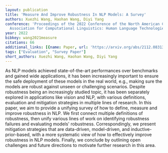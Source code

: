 ```yaml
---
layout: publication
title: 'Measure And Improve Robustness In NLP Models: A Survey'
authors: Xuezhi Wang, Haohan Wang, Diyi Yang
conference: 'Proceedings of the 2022 Conference of the North American Chapter of the
  Association for Computational Linguistics: Human Language Technologies'
year: 2022
bibkey: wang2021measure
citations: 66
additional_links: [{name: Paper, url: 'https://arxiv.org/abs/2112.08313'}]
tags: ["Evaluation", "Survey Paper"]
short_authors: Xuezhi Wang, Haohan Wang, Diyi Yang
---
```

As NLP models achieved state-of-the-art performances over benchmarks and
gained wide applications, it has been increasingly important to ensure the safe
deployment of these models in the real world, e.g., making sure the models are
robust against unseen or challenging scenarios. Despite robustness being an
increasingly studied topic, it has been separately explored in applications
like vision and NLP, with various definitions, evaluation and mitigation
strategies in multiple lines of research. In this paper, we aim to provide a
unifying survey of how to define, measure and improve robustness in NLP. We
first connect multiple definitions of robustness, then unify various lines of
work on identifying robustness failures and evaluating models' robustness.
Correspondingly, we present mitigation strategies that are data-driven,
model-driven, and inductive-prior-based, with a more systematic view of how to
effectively improve robustness in NLP models. Finally, we conclude by outlining
open challenges and future directions to motivate further research in this
area.